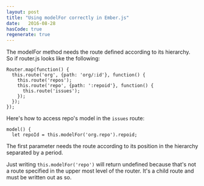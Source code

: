 ```yaml
---
layout: post
title: "Using modelFor correctly in Ember.js"
date:   2016-08-28
hasCode: true
regenerate: true
---
```


The modelFor method needs the route defined according to its hierarchy. So if router.js looks like the following:

<pre data-language="Javascript"><code data-language="Javascript">Router.map(function() {
  this.route('org', {path: 'org/:id'}, function() {
    this.route('repos');
    this.route('repo', {path: ':repoid'}, function() {
      this.route('issues');
    });
  });
});</code></pre>

Here's how to access repo's model in the `issues` route:

<pre data-language="Javascript"><code data-language="Javascript">model() {
  let repoId = this.modelFor('org.repo').repoid;</code></pre>
<p>The first parameter needs the route according to its position in the hierarchy separated by a period.</p>

Just writing `this.modelFor('repo')` will return undefined because that's not a route specified in the upper most level of the router. It's a child route and must be written out as so.